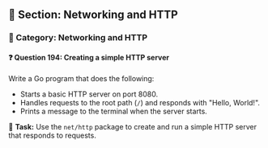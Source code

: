 ## 📘 Section: Networking and HTTP  
### 🔹 Category: Networking and HTTP  
#### ❓ Question 194: Creating a simple HTTP server

Write a Go program that does the following:

- Starts a basic HTTP server on port 8080.
- Handles requests to the root path (`/`) and responds with "Hello, World!".
- Prints a message to the terminal when the server starts.

🔧 **Task:** Use the `net/http` package to create and run a simple HTTP server that responds to requests.
